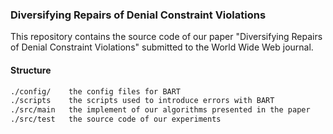 ### Diversifying Repairs of Denial Constraint Violations
This repository contains the source code of our paper "Diversifying Repairs of Denial Constraint Violations" submitted to the World Wide Web journal.

#### Structure
```txt
./config/    the config files for BART
./scripts    the scripts used to introduce errors with BART
./src/main   the implement of our algorithms presented in the paper
./src/test   the source code of our experiments
```